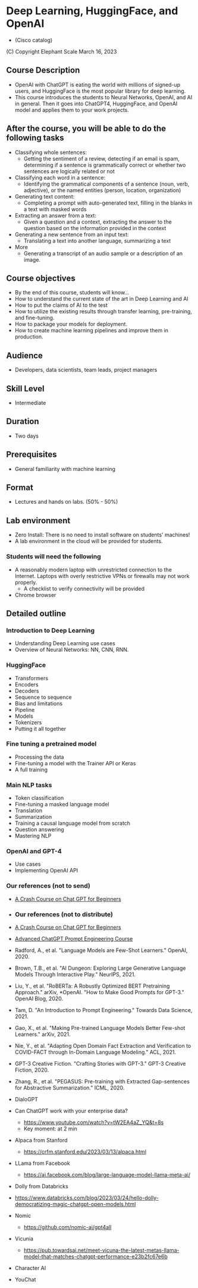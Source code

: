 # Deep Learning, HuggingFace, and OpenAI
* (Cisco catalog)

(C) Copyright Elephant Scale
March 16, 2023

## Course Description

* OpenAI with ChatGPT is eating the world with millions of signed-up users, and HuggingFace is the most popular library for deep learning.
* This course introduces the students to Neural Networks, OpenAI, and AI in general. Then it goes into ChatGPT4, HuggingFace, and  OpenAI model and applies them to your work projects.

## After the course, you will be able to do the following tasks

* Classifying whole sentences:
  * Getting the sentiment of a review, detecting if an email is spam, determining if a sentence is grammatically correct or whether two sentences are logically related or not
* Classifying each word in a sentence:
  * Identifying the grammatical components of a sentence (noun, verb, adjective), or the named entities (person, location, organization)
* Generating text content:
  * Completing a prompt with auto-generated text, filling in the blanks in a text with masked words
* Extracting an answer from a text:
  * Given a question and a context, extracting the answer to the question based on the information provided in the context
* Generating a new sentence from an input text:
  * Translating a text into another language, summarizing a text
* More
  * Generating a transcript of an audio sample or a description of an image.
  
## Course objectives
* By the end of this course, students will know...
* How to understand the current state of the art in Deep Learning and AI
* How to put the claims of AI to the test
* How to utilize the existing results through transfer learning, pre-training, and fine-tuning.
* How to package your models for deployment.
* How to create machine learning pipelines and improve them in production.

## Audience
* Developers, data scientists, team leads, project managers

## Skill Level

* Intermediate

## Duration
* Two days

## Prerequisites
* General familiarity with machine learning


## Format
* Lectures and hands on labs. (50% - 50%)


## Lab environment
* Zero Install: There is no need to install software on students' machines!
* A lab environment in the cloud will be provided for students.

### Students will need the following
* A reasonably modern laptop with unrestricted connection to the Internet. Laptops with overly restrictive VPNs or firewalls may not work properly.
    * A checklist to verify connectivity will be provided
* Chrome browser

## Detailed outline

### Introduction to Deep Learning
- Understanding Deep Learning use cases
- Overview of Neural Networks: NN, CNN, RNN.

### HuggingFace

* Transformers
* Encoders
* Decoders
* Sequence to sequence
* Bias and limitations
* Pipeline
* Models
* Tokenizers
* Putting it all together


### Fine tuning a pretrained model
* Processing the data
* Fine-tuning a model with the Trainer API or Keras
* A full training


### Main NLP tasks
* Token classification
* Fine-tuning a masked language model
* Translation
* Summarization
* Training a causal language model from scratch
* Question answering
* Mastering NLP

### OpenAI and GPT-4
* Use cases
* Implementing OpenAI API

### Our references (not to send)

* [A Crash Course on Chat GPT for Beginners](https://www.youtube.com/watch?v=JTxsNm9IdYU)
* ### Our references (not to distribute)

* [A Crash Course on Chat GPT for Beginners](https://www.youtube.com/watch?v=JTxsNm9IdYU)
* [Advanced ChatGPT Prompt Engineering Course](https://www.youtube.com/watch?v=-C4FCxP-QqE)
* Radford, A., et al. "Language Models are Few-Shot Learners." OpenAI, 2020.
* Brown, T.B., et al. "AI Dungeon: Exploring Large Generative Language Models Through Interactive Play." NeurIPS, 2021.
* Liu, Y., et al. "RoBERTa: A Robustly Optimized BERT Pretraining Approach." arXiv, *OpenAI. "How to Make Good Prompts for GPT-3." OpenAI Blog, 2020.
* Tam, D. "An Introduction to Prompt Engineering." Towards Data Science, 2021.
* Gao, X., et al. "Making Pre-trained Language Models Better Few-shot Learners." arXiv, 2021.
* Nie, Y., et al. "Adapting Open Domain Fact Extraction and Verification to COVID-FACT through In-Domain Language Modeling." ACL, 2021.
* GPT-3 Creative Fiction. "Crafting Stories with GPT-3." GPT-3 Creative Fiction, 2020.
* Zhang, R., et al. "PEGASUS: Pre-training with Extracted Gap-sentences for Abstractive Summarization." ICML, 2020.
* DialoGPT
* Can ChatGPT work with your enterprise data?
  * https://www.youtube.com/watch?v=tW2EA4aZ_YQ&t=8s
  * Key moment: at 2 min

* Alpaca from Stanford
  * https://crfm.stanford.edu/2023/03/13/alpaca.html
* LLama from Facebook
  * https://ai.facebook.com/blog/large-language-model-llama-meta-ai/
* Dolly from Databricks
* https://www.databricks.com/blog/2023/03/24/hello-dolly-democratizing-magic-chatgpt-open-models.html
* Nomic
  * https://github.com/nomic-ai/gpt4all
* Vicunia
  * https://pub.towardsai.net/meet-vicuna-the-latest-metas-llama-model-that-matches-chatgpt-performance-e23b2fc67e6b
* Character AI
* YouChat
